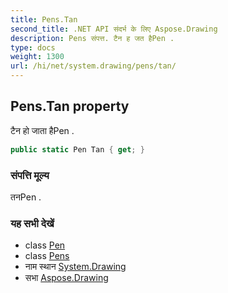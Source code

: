 ```yaml
---
title: Pens.Tan
second_title: .NET API संदर्भ के लिए Aspose.Drawing
description: Pens संपत्त. टैन ह जत हैPen .
type: docs
weight: 1300
url: /hi/net/system.drawing/pens/tan/
---
```

## Pens.Tan property

टैन हो जाता हैPen .

```csharp
public static Pen Tan { get; }
```

### संपत्ति मूल्य

तनPen .

### यह सभी देखें

* class [Pen](../../pen/)
* class [Pens](../)
* नाम स्थान [System.Drawing](../../pens/)
* सभा [Aspose.Drawing](../../../)


